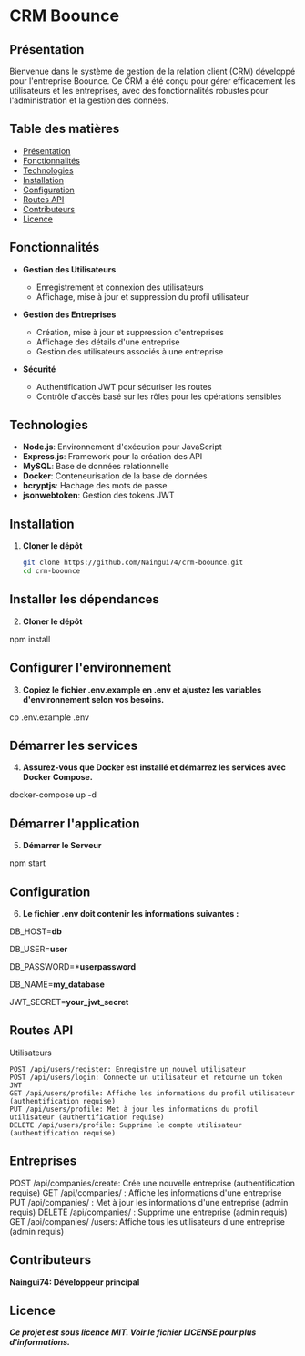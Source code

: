# CRM Boounce

## Présentation

Bienvenue dans le système de gestion de la relation client (CRM) développé pour l'entreprise Boounce. Ce CRM a été conçu pour gérer efficacement les utilisateurs et les entreprises, avec des fonctionnalités robustes pour l'administration et la gestion des données.

## Table des matières

- [Présentation](#présentation)
- [Fonctionnalités](#fonctionnalités)
- [Technologies](#technologies)
- [Installation](#installation)
- [Configuration](#configuration)
- [Routes API](#routes-api)
- [Contributeurs](#contributeurs)
- [Licence](#licence)

## Fonctionnalités

- **Gestion des Utilisateurs**
  - Enregistrement et connexion des utilisateurs
  - Affichage, mise à jour et suppression du profil utilisateur
  
- **Gestion des Entreprises**
  - Création, mise à jour et suppression d'entreprises
  - Affichage des détails d'une entreprise
  - Gestion des utilisateurs associés à une entreprise
  
- **Sécurité**
  - Authentification JWT pour sécuriser les routes
  - Contrôle d'accès basé sur les rôles pour les opérations sensibles

## Technologies

- **Node.js**: Environnement d'exécution pour JavaScript
- **Express.js**: Framework pour la création des API
- **MySQL**: Base de données relationnelle
- **Docker**: Conteneurisation de la base de données
- **bcryptjs**: Hachage des mots de passe
- **jsonwebtoken**: Gestion des tokens JWT

## Installation

1. **Cloner le dépôt**

   ```bash
   git clone https://github.com/Naingui74/crm-boounce.git
   cd crm-boounce

## Installer les dépendances

2. **Cloner le dépôt**

npm install

## Configurer l'environnement

3. **Copiez le fichier .env.example en .env et ajustez les variables d'environnement selon vos besoins.**

cp .env.example .env

## Démarrer les services

4. **Assurez-vous que Docker est installé et démarrez les services avec Docker Compose.**

docker-compose up -d

## Démarrer l'application

5. **Démarrer le Serveur** 

npm start

## Configuration

6. **Le fichier .env doit contenir les informations suivantes :**

DB_HOST=**db**

DB_USER=**user**

DB_PASSWORD=***userpassword**

DB_NAME=**my_database**

JWT_SECRET=**your_jwt_secret**

## Routes API

Utilisateurs

    POST /api/users/register: Enregistre un nouvel utilisateur
    POST /api/users/login: Connecte un utilisateur et retourne un token JWT
    GET /api/users/profile: Affiche les informations du profil utilisateur (authentification requise)
    PUT /api/users/profile: Met à jour les informations du profil utilisateur (authentification requise)
    DELETE /api/users/profile: Supprime le compte utilisateur (authentification requise)

## Entreprises 

POST /api/companies/create: Crée une nouvelle entreprise (authentification requise)
GET /api/companies/
: Affiche les informations d'une entreprise
PUT /api/companies/
: Met à jour les informations d'une entreprise (admin requis)
DELETE /api/companies/
: Supprime une entreprise (admin requis)
GET /api/companies/
/users: Affiche tous les utilisateurs d'une entreprise (admin requis)

## Contributeurs

**Naingui74: Développeur principal**

## Licence

***Ce projet est sous licence MIT. Voir le fichier LICENSE pour plus d'informations.***